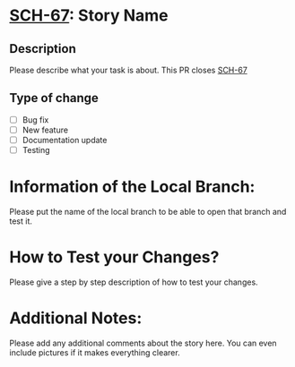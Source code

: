 # [SCH-67](https://scheduleme-conco.atlassian.net/browse/SCH-67): Story Name

## Description

Please describe what your task is about.
This PR closes [SCH-67](https://scheduleme-conco.atlassian.net/browse/SCH-67)

## Type of change

- [ ] Bug fix
- [ ] New feature
- [ ] Documentation update
- [ ] Testing

# Information of the Local Branch:

Please put the name of the local branch to be able to open that branch and test it.

# How to Test your Changes?

Please give a step by step description of how to test your changes.

# Additional Notes:

Please add any additional comments about the story here. You can even include pictures if it makes everything clearer.

